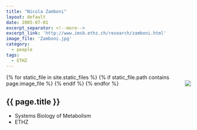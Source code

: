 ```yaml
---
title: "Nicola Zamboni"
layout: default
date: 2005-07-01
excerpt_separator: <!--more-->
excerpt_link: 'http://www.imsb.ethz.ch/research/zamboni.html'
image_file: 'Zamboni.jpg'
category:
  - people
tags:
  - ETHZ
---
```


{% for static_file in site.static_files %}
  {% if static_file.path contains page.image_file %}
<img style="float: right; max-width: 60px;" src="{{ static_file.path | relative_url}}" />
  {% endif %}
{% endfor %}

## {{ page.title }}

* Systems Biology of Metabolism
* ETHZ

<!--more-->
